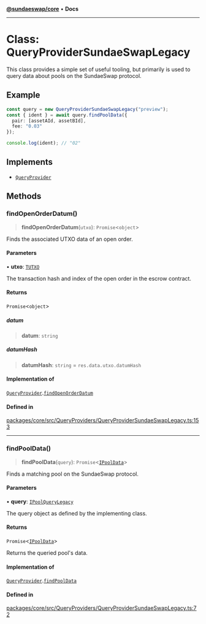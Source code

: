 [**@sundaeswap/core**](../../README.md) • **Docs**

***

# Class: QueryProviderSundaeSwapLegacy

This class provides a simple set of useful tooling, but primarily is used to
query data about pools on the SundaeSwap protocol.

## Example

```ts
const query = new QueryProviderSundaeSwapLegacy("preview");
const { ident } = await query.findPoolData({
  pair: [assetAId, assetBId],
  fee: "0.03"
});

console.log(ident); // "02"
```

## Implements

- [`QueryProvider`](QueryProvider.md)

## Methods

### findOpenOrderDatum()

> **findOpenOrderDatum**(`utxo`): `Promise`\<`object`\>

Finds the associated UTXO data of an open order.

#### Parameters

• **utxo**: [`TUTXO`](../type-aliases/TUTXO.md)

The transaction hash and index of the open order in the escrow contract.

#### Returns

`Promise`\<`object`\>

##### datum

> **datum**: `string`

##### datumHash

> **datumHash**: `string` = `res.data.utxo.datumHash`

#### Implementation of

[`QueryProvider`](QueryProvider.md).[`findOpenOrderDatum`](QueryProvider.md#findopenorderdatum)

#### Defined in

[packages/core/src/QueryProviders/QueryProviderSundaeSwapLegacy.ts:153](https://github.com/SundaeSwap-finance/sundae-sdk/blob/main/packages/core/src/QueryProviders/QueryProviderSundaeSwapLegacy.ts#L153)

***

### findPoolData()

> **findPoolData**(`query`): `Promise`\<[`IPoolData`](../interfaces/IPoolData.md)\>

Finds a matching pool on the SundaeSwap protocol.

#### Parameters

• **query**: [`IPoolQueryLegacy`](../interfaces/IPoolQueryLegacy.md)

The query object as defined by the implementing class.

#### Returns

`Promise`\<[`IPoolData`](../interfaces/IPoolData.md)\>

Returns the queried pool's data.

#### Implementation of

[`QueryProvider`](QueryProvider.md).[`findPoolData`](QueryProvider.md#findpooldata)

#### Defined in

[packages/core/src/QueryProviders/QueryProviderSundaeSwapLegacy.ts:72](https://github.com/SundaeSwap-finance/sundae-sdk/blob/main/packages/core/src/QueryProviders/QueryProviderSundaeSwapLegacy.ts#L72)
